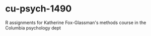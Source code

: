 # cu-psych-1490
R assignments for Katherine Fox-Glassman's methods course in the Columbia psychology dept
